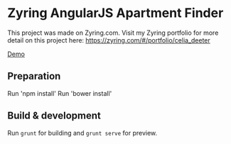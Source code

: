 # Zyring AngularJS Apartment Finder
This project was made on Zyring.com. Visit my Zyring portfolio for more detail on this project here: https://zyring.com/#/portfolio/celia_deeter

<a href="http://celia-deeter.com/projects/apartment-finder/index.html" target="_blank">Demo</a>

## Preparation

Run 'npm install'
Run 'bower install'

## Build & development

Run `grunt` for building and `grunt serve` for preview.
